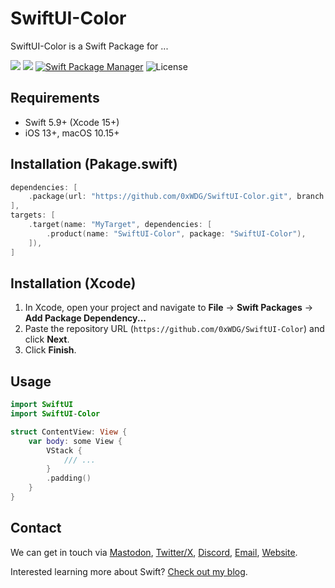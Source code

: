 # SwiftUI-Color

SwiftUI-Color is a Swift Package for ...

[![](https://img.shields.io/endpoint?url=https%3A%2F%2Fswiftpackageindex.com%2Fapi%2Fpackages%2F0xWDG%2FSwiftUI-Color%2Fbadge%3Ftype%3Dplatforms)](https://swiftpackageindex.com/0xWDG/SwiftUI-Color)
[![](https://img.shields.io/endpoint?url=https%3A%2F%2Fswiftpackageindex.com%2Fapi%2Fpackages%2F0xWDG%2FSwiftUI-Color%2Fbadge%3Ftype%3Dswift-versions)](https://swiftpackageindex.com/0xWDG/SwiftUI-Color)
[![Swift Package Manager](https://img.shields.io/badge/SPM-compatible-brightgreen.svg)](https://swift.org/package-manager)
![License](https://img.shields.io/github/license/0xWDG/SwiftUI-Color)

## Requirements

- Swift 5.9+ (Xcode 15+)
- iOS 13+, macOS 10.15+

## Installation (Pakage.swift)

```swift
dependencies: [
    .package(url: "https://github.com/0xWDG/SwiftUI-Color.git", branch: "main"),
],
targets: [
    .target(name: "MyTarget", dependencies: [
        .product(name: "SwiftUI-Color", package: "SwiftUI-Color"),
    ]),
]
```

## Installation (Xcode)

1. In Xcode, open your project and navigate to **File** → **Swift Packages** → **Add Package Dependency...**
2. Paste the repository URL (`https://github.com/0xWDG/SwiftUI-Color`) and click **Next**.
3. Click **Finish**.

## Usage

```swift
import SwiftUI
import SwiftUI-Color

struct ContentView: View {
    var body: some View {
        VStack {
            /// ...
        }
        .padding()
    }
}
```

## Contact

We can get in touch via [Mastodon](https://mastodon.social/@0xWDG), [Twitter/X](https://twitter.com/0xWDG), [Discord](https://discordapp.com/users/918438083861573692), [Email](mailto:email@wesleydegroot.nl), [Website](https://wesleydegroot.nl).

Interested learning more about Swift? [Check out my blog](https://wesleydegroot.nl/blog/).